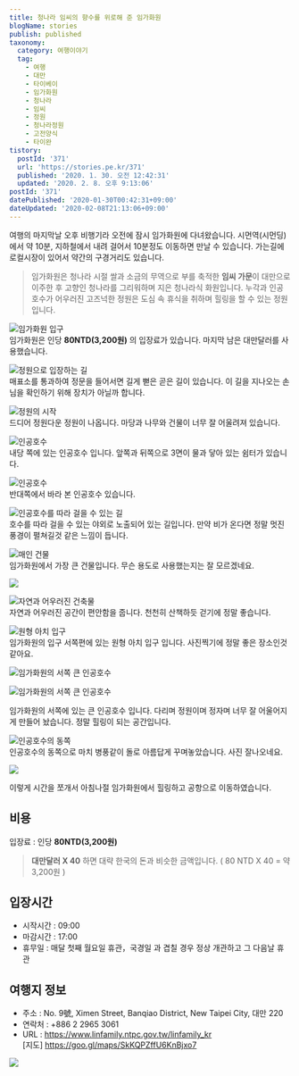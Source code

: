 ```yaml
---
title: 청나라 임씨의 향수를 위로해 준 임가화원
blogName: stories
publish: published
taxonomy:
  category: 여행이야기
  tag:
    - 여행
    - 대만
    - 타이베이
    - 임가화원
    - 청나라
    - 임씨
    - 정원
    - 청나라정원
    - 고전양식
    - 타이완
tistory:
  postId: '371'
  url: 'https://stories.pe.kr/371'
  published: '2020. 1. 30. 오전 12:42:31'
  updated: '2020. 2. 8. 오후 9:13:06'
postId: '371'
datePublished: '2020-01-30T00:42:31+09:00'
dateUpdated: '2020-02-08T21:13:06+09:00'
---
```




여행의 마지막날 오후 비행기라 오전에 잠시 임가화원에 다녀왔습니다. 시먼역(시먼딩)에서 약 10분, 지하철에서 내려 걸어서 10분정도 이동하면 만날 수 있습니다. 가는길에 로컬시장이 있어서 약간의 구경거리도 있습니다. 

> 임가화원은 청나라 시절 쌀과 소금의 무역으로 부를 축적한 **임씨 가문**이 대만으로 이주한 후 고향인 청나라를 그리워하며 지은 청나라식 화원입니다. 누각과 인공호수가 어우러진 고즈넉한 정원은 도심 속 휴식을 취하며 힐링을 할 수 있는 정원 입니다. 

![임가화원 입구](images/2020-01-29-23-58-13.png)  
임가화원은 인당 **80NTD(3,200원)** 의 입장료가 있습니다. 마지막 남은 대만달러를 사용했습니다. 



![정원으로 입장하는 길](images/2020-01-30-00-10-36.png)  
매표소를 통과하여 정문을 들어서면 길게 뻗은 곧은 길이 있습니다. 이 길을 지나오는 손님을 확인하기 위해 장치가 아닐까 합니다.  

![정원의 시작](images/2020-01-30-00-13-06.png)  
드디어 정원다운 정원이 나옵니다. 마당과 나무와 건물이 너무 잘 어울려져 있습니다.  

![인공호수](images/2020-01-30-00-14-03.png)  
내당 쪽에 있는 인공호수 입니다. 앞쪽과 뒤쪽으로 3면이 물과 닿아 있는 쉼터가 있습니다.  

![인공호수](images/2020-01-30-00-16-13.png)  
반대쪽에서 바라 본 인공호수 있습니다.  

![인공호수를 따라 걸을 수 있는 길](images/2020-01-30-00-18-51.png)  
호수를 따라 걸을 수 있는 야외로 노출되어 있는 길입니다. 만약 비가 온다면 정말 멋진 풍경이 펼쳐길것 같은 느낌이 듭니다.  

![매인 건물](images/2020-01-30-00-20-26.png)  
임가화원에서 가장 큰 건물입니다. 무슨 용도로 사용했는지는 잘 모르겠네요.  

![](images/2020-01-30-00-21-24.png)  

![자연과 어우러진 건축물](images/2020-01-30-00-21-39.png)  
자연과 어우러진 공간이 편안함을 줍니다. 천천히 산책하듯 걷기에 정말 좋습니다.  

![원형 아치 입구](images/2020-01-30-00-23-02.png)  
임가화원의 입구 서쪽편에 있는 원형 아치 입구 입니다. 사진찍기에 정말 좋은 장소인것 같아요. 

![임가화원의 서쪽 큰 인공호수](images/2020-01-30-00-25-30.png)  

![임가화원의 서쪽 큰 인공호수](images/2020-01-30-00-27-26.png)  

임가화원의 서쪽에 있는 큰 인공호수 입니다. 다리며 정원이며 정자며 너무 잘 어울어지게 만들어 놨습니다. 정말 힐링이 되는 공간입니다.  

![인공호수의 동쪽](images/2020-01-30-00-27-51.png)  
인공호수의 동쪽으로 마치 병풍같이 돌로 아름답게 꾸며놓았습니다. 사진 잘나오네요.

![](images/2020-01-30-00-29-11.png)  

이렇게 시간을 쪼개서 아침나절 임가화원에서 힐링하고 공항으로 이동하였습니다. 


## 비용  
입장료 : 인당 **80NTD(3,200원)**  
> **대만달러 X 40** 하면 대략 한국의 돈과 비슷한 금액입니다. ( 80 NTD X 40 = 약 3,200원 )

## 입장시간  
- 시작시간 : 09:00  
- 마감시간 : 17:00  
- 휴무일 : 매달 첫째 월요일 휴관，국경일 과 겹칠 경우 정상 개관하고 그 다음날 휴관 

## 여행지 정보  
- 주소 : No. 9號, Ximen Street, Banqiao District, New Taipei City, 대만 220  
- 연락처 : +886 2 2965 3061  
- URL : https://www.linfamily.ntpc.gov.tw/linfamily_kr  
[지도] https://goo.gl/maps/SkKQPZffU6KnBjxo7 

![](images/2020-01-30-00-36-43.png)

